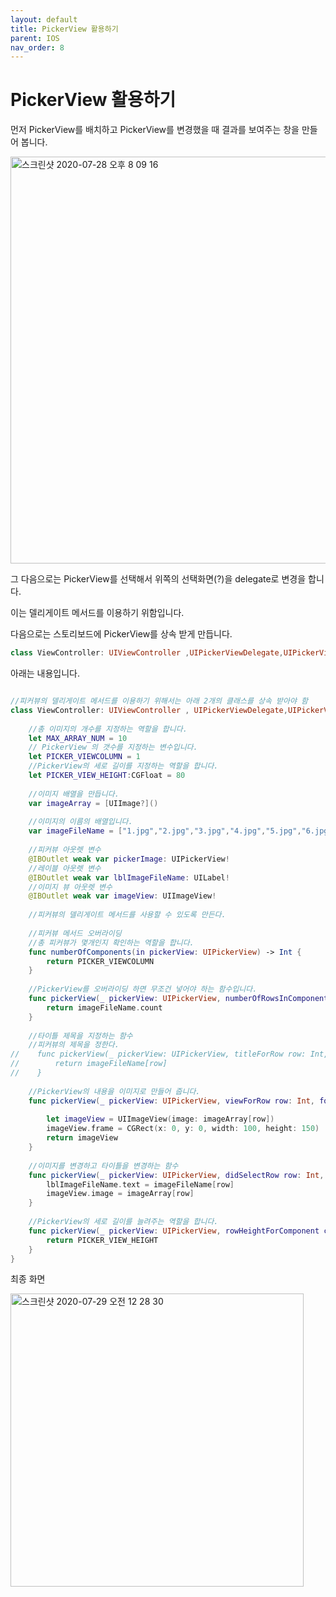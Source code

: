 ```yaml
---
layout: default
title: PickerView 활용하기
parent: IOS
nav_order: 8
---
```


# PickerView 활용하기

먼저 PickerView를 배치하고 PickerView를 변경했을 때 결과를 보여주는 창을 만들어 봅니다.

<img width="651" alt="스크린샷 2020-07-28 오후 8 09 16" src="https://user-images.githubusercontent.com/16849874/88689471-784cea80-d135-11ea-87d6-84a691264925.png">

그 다음으로는 PickerView를 선택해서 위쪽의 선택화면(?)을 delegate로 변경을 합니다.

이는 델리게이트 메서드를 이용하기 위함입니다.

다음으로는 스토리보드에 PickerView를 상속 받게 만듭니다.

```swift
class ViewController: UIViewController ,UIPickerViewDelegate,UIPickerViewDataSource{
```

아래는 내용입니다.

```swift

//피커뷰의 델리게이트 메서드를 이용하기 위해서는 아래 2개의 클래스를 상속 받아야 함
class ViewController: UIViewController , UIPickerViewDelegate,UIPickerViewDataSource{
    
    //총 이미지의 개수를 지정하는 역할을 합니다.
    let MAX_ARRAY_NUM = 10
    // PickerView 의 갯수를 지정하는 변수입니다.
    let PICKER_VIEWCOLUMN = 1
    //PickerView의 세로 길이를 지정하는 역할을 합니다.
    let PICKER_VIEW_HEIGHT:CGFloat = 80
    
    //이미지 배열을 만듭니다.
    var imageArray = [UIImage?]()
    
    //이미지의 이름의 배열입니다.
    var imageFileName = ["1.jpg","2.jpg","3.jpg","4.jpg","5.jpg","6.jpg","7.jpg","8.jpg","9.jpg","10.jpg"]
    
    //피커뷰 아웃렛 변수
    @IBOutlet weak var pickerImage: UIPickerView!
    //레이블 아웃렛 변수
    @IBOutlet weak var lblImageFileName: UILabel!
    //이미지 뷰 아웃렛 변수
    @IBOutlet weak var imageView: UIImageView!
    
    //피커뷰의 델리게이트 메서드를 사용할 수 있도록 만든다.
    
    //피커뷰 메서드 오버라이딩
    //총 피커뷰가 몇개인지 확인하는 역할을 합니다.
    func numberOfComponents(in pickerView: UIPickerView) -> Int {
        return PICKER_VIEWCOLUMN
    }
    
    //PickerView를 오버라이딩 하면 무조건 넣어야 하는 함수입니다.
    func pickerView(_ pickerView: UIPickerView, numberOfRowsInComponent component: Int) -> Int {
        return imageFileName.count
    }
    
    //타이틀 제목을 지정하는 함수
    //피커뷰의 제목을 정한다.
//    func pickerView(_ pickerView: UIPickerView, titleForRow row: Int, forComponent component: Int) -> String? {
//        return imageFileName[row]
//    }
    
    //PickerView의 내용을 이미지로 만들어 줍니다.
    func pickerView(_ pickerView: UIPickerView, viewForRow row: Int, forComponent component: Int, reusing view: UIView?) -> UIView {
        
        let imageView = UIImageView(image: imageArray[row])
        imageView.frame = CGRect(x: 0, y: 0, width: 100, height: 150)
        return imageView
    }
    
    //이미지를 변경하고 타이틀을 변경하는 함수
    func pickerView(_ pickerView: UIPickerView, didSelectRow row: Int, inComponent component: Int) {
        lblImageFileName.text = imageFileName[row]
        imageView.image = imageArray[row]
    }
    
    //PickerView의 세로 길이를 늘려주는 역할을 합니다.
    func pickerView(_ pickerView: UIPickerView, rowHeightForComponent component: Int) -> CGFloat {
        return PICKER_VIEW_HEIGHT
    }
}
```

최종 화면

<img width="469" alt="스크린샷 2020-07-29 오전 12 28 30" src="https://user-images.githubusercontent.com/16849874/88690575-c3b3c880-d136-11ea-8a30-9387ad84d414.png">